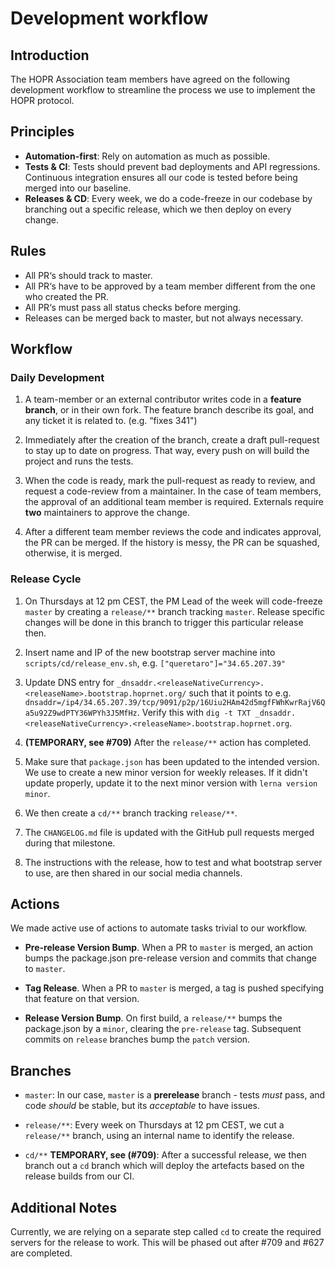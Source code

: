 # Development workflow

## Introduction

The HOPR Association team members have agreed on the following development workflow to streamline the process we use to implement the HOPR protocol.

## Principles

- **Automation-first**: Rely on automation as much as possible.
- **Tests & CI**: Tests should prevent bad deployments and API regressions. Continuous integration ensures all our code is tested before being merged into our baseline.
- **Releases & CD**: Every week, we do a code-freeze in our codebase by branching out a specific release, which we then deploy on every change.

## Rules

- All PR‘s should track to master.
- All PR‘s have to be approved by a team member different from the one who created the PR.
- All PR‘s must pass all status checks before merging.
- Releases can be merged back to master, but not always necessary.

## Workflow

### Daily Development

1. A team-member or an external contributor writes code in a **feature branch**, or in their own fork. The feature branch describe its goal, and any ticket it is related to. (e.g. “fixes 341")

2. Immediately after the creation of the branch, create a draft pull-request to stay up to date on progress. That way, every push on will build the project and runs the tests.

3. When the code is ready, mark the pull-request as ready to review, and request a code-review from a maintainer. In the case of team members, the approval of an additional team member is required. Externals require **two** maintainers to approve the change.

4. After a different team member reviews the code and indicates approval, the PR can be merged. If the history is messy, the PR can be squashed, otherwise, it is merged.

### Release Cycle

1. On Thursdays at 12 pm CEST, the PM Lead of the week will code-freeze `master` by creating a `release/**` branch tracking `master`. Release specific changes will be done in this branch to trigger this particular release then.

2. Insert name and IP of the new bootstrap server machine into `scripts/cd/release_env.sh`, e.g. `["queretaro"]="34.65.207.39" `

3. Update DNS entry for `_dnsaddr.<releaseNativeCurrency>.<releaseName>.bootstrap.hoprnet.org/` such that it points to e.g. `dnsaddr=/ip4/34.65.207.39/tcp/9091/p2p/16Uiu2HAm42d5mgfFWhKwrRajV6Qa5u92Z9wdPTY36WPYh3J5MfHz`. Verify this with `dig -t TXT _dnsaddr.<releaseNativeCurrency>.<releaseName>.bootstrap.hoprnet.org`.

4. **(TEMPORARY, see #709)** After the `release/**` action has completed.

5. Make sure that `package.json` has been updated to the intended version. We use to create a new minor version for weekly releases. If it didn't update properly, update it to the next minor version with `lerna version minor`.

6. We then create a `cd/**` branch tracking `release/**`.

7. The `CHANGELOG.md` file is updated with the GitHub pull requests merged during that milestone.

8. The instructions with the release, how to test and what bootstrap server to use, are then shared in our social media channels.

## Actions

We made active use of actions to automate tasks trivial to our workflow.

- **Pre-release Version Bump**. When a PR to `master` is merged, an action bumps the package.json pre-release version and commits that change to `master`.

- **Tag Release**. When a PR to `master` is merged, a tag is pushed specifying that feature on that version.

- **Release Version Bump**. On first build, a `release/**` bumps the package.json by a `minor`, clearing the `pre-release` tag. Subsequent commits on `release` branches bump the `patch` version.

## Branches

- `master`: In our case, `master` is a **prerelease** branch - tests _must_ pass, and code _should_ be stable, but its _acceptable_ to have issues.

- `release/**`: Every week on Thursdays at 12 pm CEST, we cut a `release/**` branch, using an internal name to identify the release.

- `cd/**` **TEMPORARY, see (#709)**: After a successful release, we then branch out a `cd` branch which will deploy the artefacts based on the release builds from our CI.

## Additional Notes

Currently, we are relying on a separate step called `cd` to create the required servers for the release to work. This will be phased out after #709 and #627 are completed.
